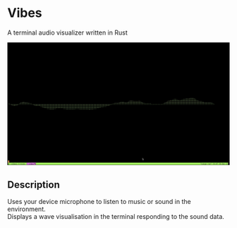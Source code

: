 # Vibes

A terminal audio visualizer written in Rust

![alt text](https://github.com/Daniel-Const/vibes/blob/main/public/vibes-demo.gif)

## Description

Uses your device microphone to listen to music or sound in the environment.  
Displays a wave visualisation in the terminal responding to the sound data.

